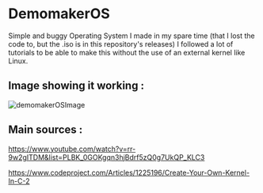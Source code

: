 # DemomakerOS
Simple and buggy Operating System I made in my spare time (that I lost the code to, but the .iso is in this repository's releases)
I followed a lot of tutorials to be able to make this without the use of an external kernel like Linux.

## Image showing it working :

![demomakerOSImage](https://user-images.githubusercontent.com/18319764/99870969-fd588580-2ba4-11eb-998f-f9f60f9745bc.PNG)

## Main sources :

https://www.youtube.com/watch?v=rr-9w2gITDM&list=PLBK_0GOKgqn3hjBdrf5zQ0g7UkQP_KLC3

https://www.codeproject.com/Articles/1225196/Create-Your-Own-Kernel-In-C-2
